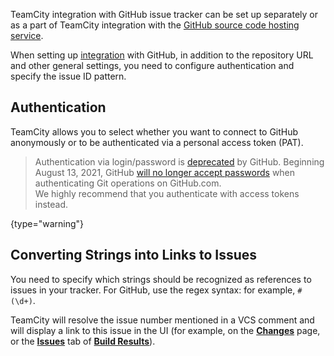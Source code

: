 [//]: # (title: GitHub)
[//]: # (auxiliary-id: GitHub)

TeamCity integration with GitHub issue tracker can be set up separately or as a part of TeamCity integration with the [GitHub source code hosting service](integrating-teamcity-with-vcs-hosting-services.md).

When setting up [integration](integrating-teamcity-with-issue-tracker.md#Enabling+Issue+Tracker+Integration) with GitHub, in addition to the repository URL and other general settings, you need to configure authentication and specify the issue ID pattern.

## Authentication

TeamCity allows you to select whether you want to connect to GitHub anonymously or to be authenticated via a personal access token (PAT).

>Authentication via login/password is [deprecated](https://developer.github.com/changes/2020-02-14-deprecating-password-auth/) by GitHub. Beginning August 13, 2021, GitHub [will no longer accept passwords](https://github.blog/2020-12-15-token-authentication-requirements-for-git-operations/) when authenticating Git operations on GitHub.com.   
>We highly recommend that you authenticate with access tokens instead.
> 
{type="warning"}

## Converting Strings into Links to Issues

You need to specify which strings should be recognized as references to issues in your tracker. For GitHub, use the regex syntax: for example, `#(\d+)`.

TeamCity will resolve the issue number mentioned in a VCS comment and will display a link to this issue in the UI (for example, on the [__Changes__](working-with-build-results.md#Changes) page, or the [__Issues__](working-with-build-results.md#Related+Issues) tab of [__Build Results__](working-with-build-results.md)).
